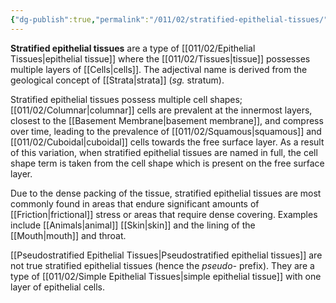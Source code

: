```yaml
---
{"dg-publish":true,"permalink":"/011/02/stratified-epithelial-tissues/","title":"Stratified Epithelial Tissues","tags":["BIOL422"],"noteIcon":"1","created":"2024-09-26T13:45:04.132-07:00","updated":"2024-09-26T15:26:06.828-07:00"}
---
```


**Stratified epithelial tissues** are a type of [[011/02/Epithelial Tissues\|epithelial tissue]] where the [[011/02/Tissues\|tissue]] possesses multiple layers of [[Cells\|cells]]. The adjectival name is derived from the geological concept of [[Strata\|strata]] (*sg.* stratum).

Stratified epithelial tissues possess multiple cell shapes; [[011/02/Columnar\|columnar]] cells are prevalent at the innermost layers, closest to the [[Basement Membrane\|basement membrane]], and compress over time, leading to the prevalence of [[011/02/Squamous\|squamous]] and [[011/02/Cuboidal\|cuboidal]] cells towards the free surface layer. As a result of this variation, when stratified epithelial tissues are named in full, the cell shape term is taken from the cell shape which is present on the free surface layer.

Due to the dense packing of the tissue, stratified epithelial tissues are most commonly found in areas that endure significant amounts of [[Friction\|frictional]] stress or areas that require dense covering. Examples include [[Animals\|animal]] [[Skin\|skin]] and the lining of the [[Mouth\|mouth]] and throat.

[[Pseudostratified Epithelial Tissues\|Pseudostratified epithelial tissues]] are not true stratified epithelial tissues (hence the *pseudo-* prefix). They are a type of [[011/02/Simple Epithelial Tissues\|simple epithelial tissue]] with one layer of epithelial cells.